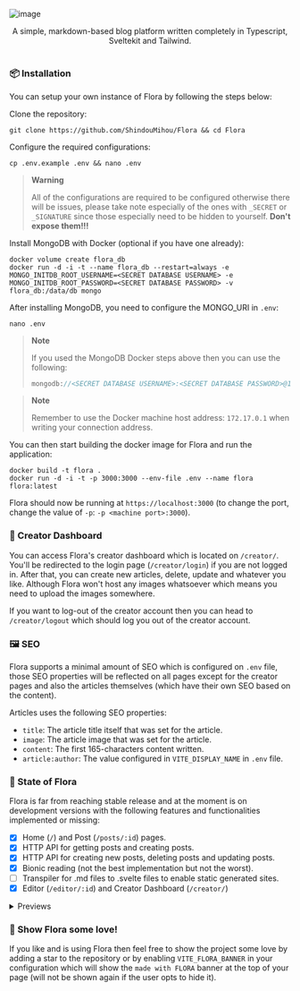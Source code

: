 ![image](https://user-images.githubusercontent.com/69381903/170740789-518da8d9-0c95-4532-9311-9bd5450097a6.png)
<div align="center">
A simple, markdown-based blog platform written completely in Typescript, Sveltekit and Tailwind.
</div>

#
### 📦 Installation
You can setup your own instance of Flora by following the steps below:

Clone the repository:
```shell
git clone https://github.com/ShindouMihou/Flora && cd Flora
```

Configure the required configurations:
```shell
cp .env.example .env && nano .env
```

> **Warning**
> 
> All of the configurations are required to be configured otherwise there will be issues, please take note especially of the ones with `_SECRET` or `_SIGNATURE` since those especially need to be hidden to yourself. **Don't expose them!!!**

Install MongoDB with Docker (optional if you have one already):
```shell
docker volume create flora_db
docker run -d -i -t --name flora_db --restart=always -e MONGO_INITDB_ROOT_USERNAME=<SECRET DATABASE USERNAME> -e MONGO_INITDB_ROOT_PASSWORD=<SECRET DATABASE PASSWORD> -v flora_db:/data/db mongo
```

After installing MongoDB, you need to configure the MONGO_URI in `.env`:
```shell
nano .env
```

> **Note**
> 
> If you used the MongoDB Docker steps above then you can use the following:
> ```java
> mongodb://<SECRET DATABASE USERNAME>:<SECRET DATABASE PASSWORD>@172.17.0.1:27017/?authSource=admin
> ```

> **Note**
>
> Remember to use the Docker machine host address: `172.17.0.1` when writing your connection address.

You can then start building the docker image for Flora and run the application:
```shell
docker build -t flora .
docker run -d -i -t -p 3000:3000 --env-file .env --name flora flora:latest
```

Flora should now be running at `https://localhost:3000` (to change the port, change the value of `-p`: `-p <machine port>:3000`).

### 📖 Creator Dashboard
You can access Flora's creator dashboard which is located on `/creator/`. You'll be redirected to the login page (`/creator/login`) if you are not logged in. After that, you can create new articles, delete, update and whatever you like. Although Flora won't host any images whatsoever which means you need to upload the images somewhere.

If you want to log-out of the creator account then you can head to `/creator/logout` which should log you out of the creator account.

### 🖼️ SEO
Flora supports a minimal amount of SEO which is configured on `.env` file, those SEO properties will be reflected on all pages except for the creator pages and also the articles themselves (which have their own SEO based on the content). 

Articles uses the following SEO properties:
- `title`: The article title itself that was set for the article.
- `image`: The article image that was set for the article.
- `content`: The first 165-characters content written.
- `article:author`: The value configured in `VITE_DISPLAY_NAME` in `.env` file.

### 🚡 State of Flora
Flora is far from reaching stable release and at the moment is on development versions with the following features and functionalities implemented or missing:
- [x] Home (`/`) and Post (`/posts/:id`) pages.
- [x] HTTP API for getting posts and creating posts.
- [x] HTTP API for creating new posts, deleting posts and updating posts.
- [x] Bionic reading (not the best implementation but not the worst).
- [ ] Transpiler for .md files to .svelte files to enable static generated sites.
- [x] Editor (`/editor/:id`) and Creator Dashboard (`/creator/`)
  
<details>
  <summary>Previews</summary>
  
Creator Dashboard
![image](https://user-images.githubusercontent.com/69381903/170739685-985a89fd-6f9f-4fd7-9796-8a51a697c5b1.png)
  
Editor
![image](https://user-images.githubusercontent.com/69381903/170739826-218f9b49-8159-4817-b13e-f416c767ad07.png)
 
Homepage
![image](https://user-images.githubusercontent.com/69381903/170739901-57ccd511-9b8b-4555-b571-faf7f09444c8.png)

Article Page
![image](https://user-images.githubusercontent.com/69381903/170739943-04572b03-ea2a-4b17-92f5-0847121f7381.png)
</details>

### 💌 Show Flora some love!
If you like and is using Flora then feel free to show the project some love by adding a star to the repository or by enabling `VITE_FLORA_BANNER` in your configuration which will show the `made with FLORA` banner at the top of your page (will not be shown again if the user opts to hide it).
